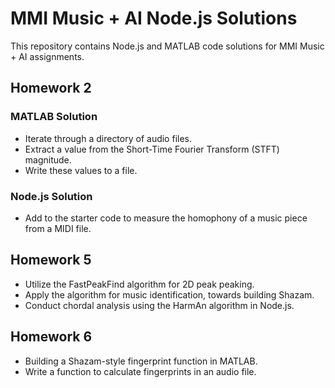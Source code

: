 # MMI Music + AI Node.js Solutions

This repository contains Node.js and MATLAB code solutions for MMI Music + AI assignments.

## Homework 2

### MATLAB Solution
- Iterate through a directory of audio files.
- Extract a value from the Short-Time Fourier Transform (STFT) magnitude.
- Write these values to a file.

### Node.js Solution
- Add to the starter code to measure the homophony of a music piece from a MIDI file.

## Homework 5

- Utilize the FastPeakFind algorithm for 2D peak peaking.
- Apply the algorithm for music identification, towards building Shazam.
- Conduct chordal analysis using the HarmAn algorithm in Node.js.

## Homework 6

- Building a Shazam-style fingerprint function in MATLAB.
- Write a function to calculate fingerprints in an audio file.

